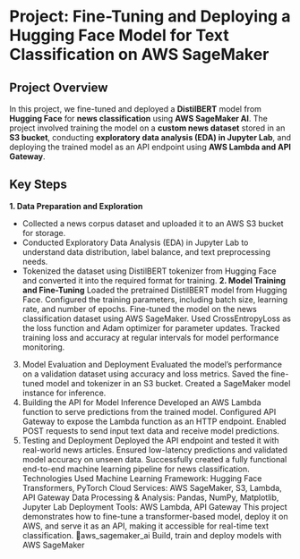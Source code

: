 # Project: Fine-Tuning and Deploying a Hugging Face Model for Text Classification on AWS SageMaker
## **Project Overview**
In this project, we fine-tuned and deployed a **DistilBERT** model from **Hugging Face** for **news classification** using **AWS SageMaker AI**. The project involved training the model on a **custom news dataset** stored in an **S3 bucket**, conducting **exploratory data analysis (EDA) in Jupyter Lab**, and deploying the trained model as an API endpoint using **AWS Lambda and API Gateway**.

## **Key Steps**
**1. Data Preparation and Exploration**
* Collected a news corpus dataset and uploaded it to an AWS S3 bucket for storage.
* Conducted Exploratory Data Analysis (EDA) in Jupyter Lab to understand data distribution, label balance, and text preprocessing needs.
* Tokenized the dataset using DistilBERT tokenizer from Hugging Face and converted it into the required format for training.
**2. Model Training and Fine-Tuning**
Loaded the pretrained DistilBERT model from Hugging Face.
Configured the training parameters, including batch size, learning rate, and number of epochs.
Fine-tuned the model on the news classification dataset using AWS SageMaker.
Used CrossEntropyLoss as the loss function and Adam optimizer for parameter updates.
Tracked training loss and accuracy at regular intervals for model performance monitoring.
3. Model Evaluation and Deployment
Evaluated the model’s performance on a validation dataset using accuracy and loss metrics.
Saved the fine-tuned model and tokenizer in an S3 bucket.
Created a SageMaker model instance for inference.
4. Building the API for Model Inference
Developed an AWS Lambda function to serve predictions from the trained model.
Configured API Gateway to expose the Lambda function as an HTTP endpoint.
Enabled POST requests to send input text data and receive model predictions.
5. Testing and Deployment
Deployed the API endpoint and tested it with real-world news articles.
Ensured low-latency predictions and validated model accuracy on unseen data.
Successfully created a fully functional end-to-end machine learning pipeline for news classification.
Technologies Used
Machine Learning Framework: Hugging Face Transformers, PyTorch
Cloud Services: AWS SageMaker, S3, Lambda, API Gateway
Data Processing & Analysis: Pandas, NumPy, Matplotlib, Jupyter Lab
Deployment Tools: AWS Lambda, API Gateway
This project demonstrates how to fine-tune a transformer-based model, deploy it on AWS, and serve it as an API, making it accessible for real-time text classification. 🚀aws_sagemaker_ai
Build, train and deploy models with AWS SageMaker
